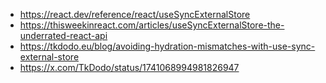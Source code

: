 - https://react.dev/reference/react/useSyncExternalStore
- https://thisweekinreact.com/articles/useSyncExternalStore-the-underrated-react-api
- https://tkdodo.eu/blog/avoiding-hydration-mismatches-with-use-sync-external-store
- https://x.com/TkDodo/status/1741068994981826947
